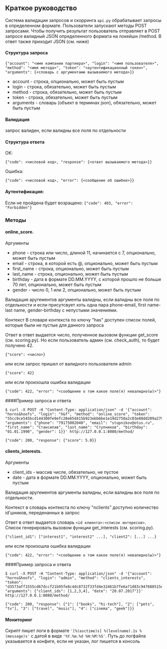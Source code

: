﻿## Краткое руководство

Система валидации запросов и скорринга ```api.py``` обрабатывает запросы в определенном формате.
Пользователи запускают методы POST запросами. Чтобы получить результат пользователь отправляет в POST запросе валидный JSON определенного формата на локейшн /method. В ответ также приходит JSON (см. ниже) 
 
#### Структура запроса
```
{"account": "<имя компании партнера>", "login": "<имя пользователя>", "method": "<имя метода>", "token": "<аутентификационный токен>", "arguments": {<словарь с аргументами вызываемого метода>}}
```
* account - строка, опционально, может быть пустым
* login - строка, обязательно, может быть пустым
* method - строка, обязательно, может быть пустым
* token - строка, обязательно, может быть пустым
* arguments - словарь (объект в терминах json), обязательно, может быть пустым

#### Валидация
запрос валиден, если валидны все поля по отдельности

#### Структура ответа
OK:
```
{"code": <числовой код>, "response": {<ответ вызываемого метода>}}
```
Ошибка:
```
{"code": <числовой код>, "error": {<сообщение об ошибке>}}
```

#### Аутентификация:
Если не пройдена будет возращено:
```{"code": 403, "error": "Forbidden"}```

### Методы
#### online_score.
Аргументы
* phone - строка или число, длиной 11, начинается с 7, опционально, может быть пустым
* email - строка, в которой есть @, опционально, может быть пустым
* first_name - строка, опционально, может быть пустым
* last_name - строка, опционально, может быть пустым
* birthday - дата в формате DD.MM.YYYY, с которой прошло не больше 70 лет, опционально, может быть пустым
* gender - число 0, 1 или 2, опционально, может быть пустым

Валидация аругементов
аргументы валидны, если валидны все поля по отдельности и если присутсвует хоть одна пара phone-email, first name-last name, gender-birthday с непустыми значениями.

Контекст
В словаре контекста по ключу "has" доступен список полей, которые были не пустые для данного запроса

Ответ
в ответ выдается число, полученное вызовом функции get_score (см. scoring.py). Но если пользователь админ (см. check_auth), то будет получено 42.
```
{"score": <число>}
```
или если запрос пришел от валидного пользователя admin
```
{"score": 42}
```
или если произошла ошибка валидации
```
{"code": 422, "error": "<сообщение о том какое поле(я) невалидно(ы)>"}
```

####Пример запроса и ответа
```
$ curl -X POST -H "Content-Type: application/json" -d '{"account": "horns&hoofs", "login": "h&f", "method": "online_score", "token": "55cc9ce545bcd144300fe9efc28e65d415b923ebb6be1e19d2750a2c03e80dd209a27954dca045e5bb12418e7d89b6d718a9e35af34e14e1d5bcd5a08f21fc95", "arguments": {"phone": "79175002040", "email": "stupnikov@otus.ru", "first_name": "Стансилав", "last_name": "Ступников", "birthday": "01.01.1990", "gender": 1}}' http://127.0.0.1:8080/method/
```
```
{"code": 200, "response": {"score": 5.0}}
```

#### clients_interests.
Аргументы
* client_ids - массив числе, обязательно, не пустое
* date - дата в формате DD.MM.YYYY, опционально, может быть пустым

Валидация аругементов
аргументы валидны, если валидны все поля по отдельности.

Контекст
в словарь контекста по ключу "nclients" доступно количество id'шников,
переденанных в запрос

Ответ
в ответ выдается словарь `<id клиента>:<список интересов>`. Список генерировать вызовом функции get_interests (см. scoring.py).
```
{"client_id1": ["interest1", "interest2" ...], "client2": [...] ...}
```
или если произошла ошибка валидации
```
{"code": 422, "error": "<сообщение о том какое поле(я) невалидно(ы)>"}
```

####Пример запроса и ответа
```
$ curl -X POST -H "Content-Type: application/json" -d '{"account": "horns&hoofs", "login": "admin", "method": "clients_interests", "token": "d3573aff1555cd67dccf21b95fe8c4dc8732f33fd4e32461b7fe6a71d83c947688515e36774c00fb630b039fe2223c991f045f13f24091386050205c324687a0", "arguments": {"client_ids": [1,2,3,4], "date": "20.07.2017"}}' http://127.0.0.1:8080/method/
```
```
{"code": 200, "response": {"1": ["books", "hi-tech"], "2": ["pets", "tv"], "3": ["travel", "music"], "4": ["cinema", "geek"]}}
```

#### Мониторинг
Скрипт пишет логи в формате `'[%(asctime)s] %(levelname).1s %(message)s'` c датой в виде `'%Y.%m.%d %H:%M:%S'`. Путь до логфайла указывается в конфиге, если не указан, лог пишется в консоль 
 